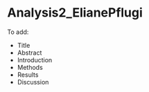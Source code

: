 # Analysis2_ElianePflugi
 

To add:
- Title
- Abstract
- Introduction
- Methods
- Results
- Discussion

